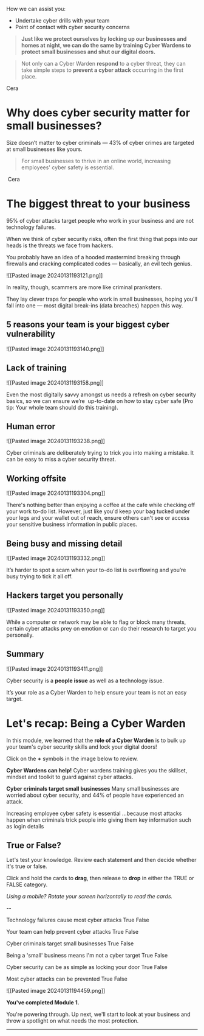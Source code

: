 How we can assist you:
- Undertake cyber drills with your team
- Point of contact with cyber security concerns


> **Just like we protect ourselves by locking up our businesses and homes at night, we can do the same by training Cyber Wardens to protect small businesses and shut our digital doors.**

> Not only can a Cyber Warden **respond** to a cyber threat, they can take simple steps to **prevent a cyber attack** occurring in the first place.

Cera

# Why does cyber security matter for small businesses?

Size doesn’t matter to cyber criminals — 43% of cyber crimes are targeted at small businesses like yours.

>   
> For small businesses to thrive in an online world, increasing employees' cyber safety is essential.

 Cera

# The biggest threat to your business

95% of cyber attacks target people who work in your business and are not technology failures.

When we think of cyber security risks, often the first thing that pops into our heads is the threats we face from hackers.  

You probably have an idea of a hooded mastermind breaking through firewalls and cracking complicated codes — basically, an evil tech genius.

![[Pasted image 20240131193121.png]]

In reality, though, scammers are more like criminal pranksters. 

They lay clever traps for people who work in small businesses, hoping you'll fall into one — most digital break-ins (data breaches) happen this way.

## 5 reasons your team is your biggest cyber vulnerability

![[Pasted image 20240131193140.png]]

## Lack of training

![[Pasted image 20240131193158.png]]

Even the most digitally savvy amongst us needs a refresh on cyber security basics, so we can ensure we’re  up-to-date on how to stay cyber safe (Pro tip: Your whole team should do this training).

## Human error

![[Pasted image 20240131193238.png]]

Cyber criminals are deliberately trying to trick you into making a mistake. It can be easy to miss a cyber security threat.

## Working offsite

![[Pasted image 20240131193304.png]]

There's nothing better than enjoying a coffee at the cafe while checking off your work to-do list. However, just like you'd keep your bag tucked under your legs and your wallet out of reach, ensure others can't see or access your sensitive business information in public places.

## Being busy and missing detail

![[Pasted image 20240131193332.png]]

It’s harder to spot a scam when your to-do list is overflowing and you’re busy trying to tick it all off.

## Hackers target you personally

![[Pasted image 20240131193350.png]]

While a computer or network may be able to flag or block many threats, certain cyber attacks prey on emotion or can do their research to target you personally.

## Summary

![[Pasted image 20240131193411.png]]

Cyber security is a **people issue** as well as a technology issue. 

It’s your role as a Cyber Warden to help ensure your team is not an easy target.

# Let's recap: Being a Cyber Warden

In this module, we learned that the **role of a Cyber Warden** is to bulk up your team's cyber security skills and lock your digital doors! 

Click on the **+** symbols in the image below to review.

**Cyber Wardens can help!**
Cyber wardens training gives you the skillset, mindset and toolkit to guard against cyber attacks.

**Cyber criminals target small businesses**
Many small businesses are worried about cyber security, and 44% of people have experienced an attack.

Increasing employee cyber safety is essential
...because most attacks happen when criminals trick people into giving them key information such as login details


## **True or False?**

Let's test your knowledge. Review each statement and then decide whether it's true or false. 

Click and hold the cards to **drag**, then release to **drop** in either the TRUE or FALSE category.

_Using a mobile? Rotate your screen horizontally to read the cards._

--

Technology failures cause most cyber attacks
True
False

Your team can help prevent cyber attacks
True 
False

Cyber criminals target small businesses
True
False

Being a 'small' business means I'm not a cyber target
True
False

Cyber security can be as simple as locking your door
True
False

Most cyber attacks can be prevented
True
False


![[Pasted image 20240131194459.png]]

**You've completed Module 1.** 

You're powering through. Up next, we'll start to look at your business and throw a spotlight on what needs the most protection.

---
